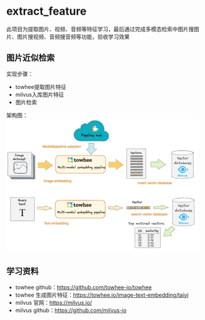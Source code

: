 # extract_feature

此项目为提取图片、视频、音频等特征学习，最后通过完成多模态检索中图片搜图片、图片搜视频、音频搜音频等功能，验收学习效果

## 图片近似检索

实现步骤：
- towhee提取图片特征
- milvus入库图片特征
- 图片检索

架构图：
![./img/图片近似检索架构](image/img.png)


## 学习资料

- towhee github：https://github.com/towhee-io/towhee
- towhee 生成图片特征：https://towhee.io/image-text-embedding/taiyi
- milvus 官网：https://milvus.io/
- milvus github：https://github.com/milvus-io